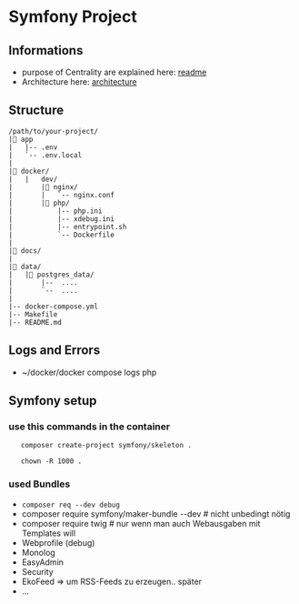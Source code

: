 # Symfony Project
## Informations
* purpose of Centrality are explained here: [readme](infos/Readme.md)   
* Architecture here: [architecture](infos/Architecture.md)   

## Structure

```
/path/to/your-project/
|📂 app
|   |-- .env
|   `-- .env.local
|
|📂 docker/
|   |   dev/
|       |📂 nginx/
|       |   `-- nginx.conf
|       |📂 php/
|           |-- php.ini
|           |-- xdebug.ini
|           |-- entrypoint.sh
|           `-- Dockerfile
|
|📂 docs/
|
|📂 data/
|   |📂 postgres_data/
|       |--  ....
|       `--  ....
|
|-- docker-compose.yml
|-- Makefile
|-- README.md

```

## Logs and Errors 
* ~/docker/docker compose logs php


## Symfony setup
### use this commands in the container 

```
   composer create-project symfony/skeleton .

   chown -R 1000 .
```

### used Bundles
* `composer req --dev debug`
* composer require symfony/maker-bundle --dev  # nicht unbedingt nötig
* composer require twig   # nur wenn man auch Webausgaben mit Templates will 
* Webprofile (debug)
* Monolog
* EasyAdmin
* Security
* EkoFeed  => um RSS-Feeds zu erzeugen..   später
* ...
